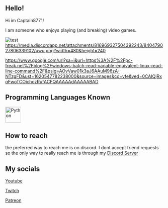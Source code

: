 ## Hello!
Hi im Captain8771! 

I am someone who enjoys playing (and breaking) video games.

![test](https://www.google.com/url?sa=i&url=https%3A%2F%2Fpc-freak.net%2Fblog%2Fwindows-batch-read-variable-equivalent-linux-read-line-command%2F&psig=AOvVaw01k3aJ6AAuM96zA-NTzgFD&ust=1620547782238000&source=images&cd=vfe&ved=0CAIQjRxqFwoTCOichozRufACFQAAAAAdAAAAABAD "EA Sports")
https://media.discordapp.net/attachments/816969327504392243/840479027806339102/uwu.png?width=480&height=240

https://www.google.com/url?sa=i&url=https%3A%2F%2Fpc-freak.net%2Fblog%2Fwindows-batch-read-variable-equivalent-linux-read-line-command%2F&psig=AOvVaw01k3aJ6AAuM96zA-NTzgFD&ust=1620547782238000&source=images&cd=vfe&ved=0CAIQjRxqFwoTCOichozRufACFQAAAAAdAAAAABAD
## Programming Languages Known
<img src="https://camo.githubusercontent.com/15b46961dc0bd64768af004b11cec415fe5dc365adb05965b45c220de26f0fbd/68747470733a2f2f63646e2e646973636f72646170702e636f6d2f656d6f6a69732f3238363532393037333434353037363939322e706e673f763d31" alt="Python" title="Python" data-canonical-src="https://cdn.discordapp.com/emojis/286529073445076992.png?v=1" width="50" height ="50"/>


## How to reach
the preferred way to reach me is on discord. I dont accept friend requests so the only way to really reach me is through my [Discord Server](https://discord.gg/qWrFPDTCRz)



## My socials
[Youtube](https://www.youtube.com/channel/UCug4x3ILp2jgS3G0wfZFd6g)

[Twitch](https://www.twitch.tv/thecaptain8771)

[Patreon](https://www.patreon.com/bePatron?u=52610630)
